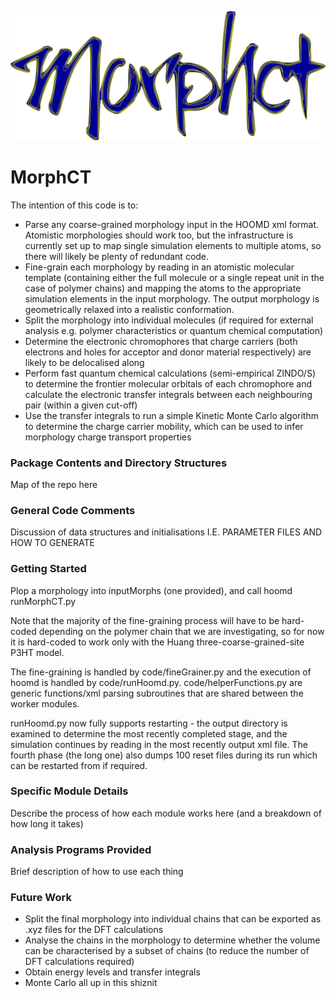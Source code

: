 ![alt-text](logo.png "MorphCT Logo")
# MorphCT #

The intention of this code is to:

* Parse any coarse-grained morphology input in the HOOMD xml format. Atomistic morphologies should work too, but the infrastructure is currently set up to map single simulation elements to multiple atoms, so there will likely be plenty of redundant code.
* Fine-grain each morphology by reading in an atomistic molecular template (containing either the full molecule or a single repeat unit in the case of polymer chains) and mapping the atoms to the appropriate simulation elements in the input morphology. The output morphology is geometrically relaxed into a realistic conformation.
* Split the morphology into individual molecules (if required for external analysis e.g. polymer characteristics or quantum chemical computation)
* Determine the electronic chromophores that charge carriers (both electrons and holes for acceptor and donor material respectively) are likely to be delocalised along
* Perform fast quantum chemical calculations (semi-empirical ZINDO/S) to determine the frontier molecular orbitals of each chromophore and calculate the electronic transfer integrals between each neighbouring pair (within a given cut-off)
* Use the transfer integrals to run a simple Kinetic Monte Carlo algorithm to determine the charge carrier mobility, which can be used to infer morphology charge transport properties


### Package Contents and Directory Structures ###

Map of the repo here

### General Code Comments ###

Discussion of data structures and initialisations
I.E. PARAMETER FILES AND HOW TO GENERATE

### Getting Started ###

Plop a morphology into inputMorphs (one provided), and call hoomd runMorphCT.py

Note that the majority of the fine-graining process will have to be hard-coded depending on the polymer chain that we are investigating, so for now it is hard-coded to work only with the Huang three-coarse-grained-site P3HT model.

The fine-graining is handled by code/fineGrainer.py and the execution of hoomd is handled by code/runHoomd.py. code/helperFunctions.py are generic functions/xml parsing subroutines that are shared between the worker modules.

runHoomd.py now fully supports restarting - the output directory is examined to determine the most recently completed stage, and the simulation continues by reading in the most recently output xml file. The fourth phase (the long one) also dumps 100 reset files during its run which can be restarted from if required.

### Specific Module Details ###

Describe the process of how each module works here (and a breakdown of how long it takes)

### Analysis Programs Provided ###

Brief description of how to use each thing

### Future Work ###

* Split the final morphology into individual chains that can be exported as .xyz files for the DFT calculations
* Analyse the chains in the morphology to determine whether the volume can be characterised by a subset of chains (to reduce the number of DFT calculations required)
* Obtain energy levels and transfer integrals
* Monte Carlo all up in this shiznit
